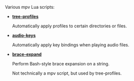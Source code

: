 Various mpv Lua scripts:

* **[tree-profiles](scripts/tree-profiles.lua)**

  Automatically apply profiles to certain directories or files.

* **[audio-keys](scripts/audio-keys.lua)**

  Automatically apply key bindings when playing audio files.

* **[brace-expand](scripts/brace-expand.lua)**

  Perform Bash-style brace expansion on a string.

  Not technically a mpv script, but used by tree-profiles.


